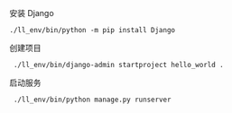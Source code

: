 安装 Django
```shell
./ll_env/bin/python -m pip install Django
```

创建项目
```shell
 ./ll_env/bin/django-admin startproject hello_world .
```

启动服务
```shell
 ./ll_env/bin/python manage.py runserver 
```